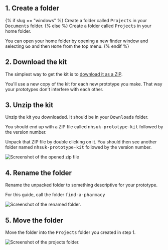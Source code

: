 ## 1. Create a folder

{% if slug == "windows" %}
Create a folder called <kbd>Projects</kbd> in your <samp>Documents</samp> folder.
{% else %}
Create a folder called <kbd>Projects</kbd> in your home folder.

You can open your home folder by opening a new finder window and selecting <kbd><samp>Go</samp></kbd> and then <kbd><samp>Home</samp></kbd> from the top menu.
{% endif %}

## 2. Download the kit

The simplest way to get the kit is to [download it as a ZIP]({{downloadUrl}}).

You'll use a new copy of the kit for each new prototype you make. That way your prototypes don't interfere with each other.

## 3. Unzip the kit

Unzip the kit you downloaded. It should be in your <samp>Downloads</samp> folder.

You should end up with a ZIP file called <samp>nhsuk-prototype-kit</samp> followed by the version number.

Unpack that ZIP file by double clicking on it. You should then see another folder named <samp>nhsuk-prototype-kit</samp> followed by the version number.

![Screenshot of the opened zip file](/assets/images/install/{{slug}}/download-unzip.png)

## 4. Rename the folder

Rename the unpacked folder to something descriptive for your prototype.

For this guide, call the folder <kbd>find-a-pharmacy</kbd>

![Screenshot of the renamed folder.](/assets/images/install/{{slug}}/download-rename.png)

## 5. Move the folder

Move the folder into the <samp>Projects</samp> folder you created in step 1.

![Screenshot of the projects folder.](/assets/images/install/{{slug}}/download-move.png)
